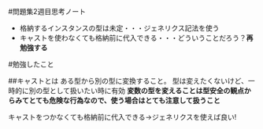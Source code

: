 #問題集2週目思考ノート
  * 格納するインスタンスの型は未定・・・ジェネリクス記法を使う
  * キャストを使わなくても格納前に代入できる・・・どういうことだろう？**再勉強する**

#勉強したこと

##キャストとは
ある型から別の型に変換すること。
型は変えたくないけど、一時的に別の型として扱いたい時に有効
**変数の型を変えることは型安全の観点からみてとても危険な行為なので、使う場合はとても注意して扱うこと**

キャストをつかなくても格納前に代入できる→ジェネリクスを使えば良い!




